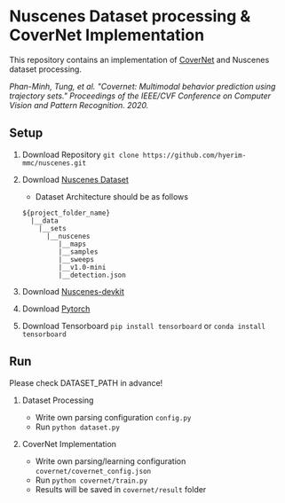 # Nuscenes Dataset processing & CoverNet Implementation
This repository contains an implementation of [CoverNet](https://arxiv.org/pdf/1911.10298.pdf) and Nuscenes dataset processing.

*Phan-Minh, Tung, et al. "Covernet: Multimodal behavior prediction using trajectory sets." Proceedings of the IEEE/CVF Conference on Computer Vision and Pattern Recognition. 2020.*

## Setup
1. Download Repository ```git clone https://github.com/hyerim-mmc/nuscenes.git```
2. Download [Nuscenes Dataset](https://www.nuscenes.org/download)

    - Dataset Architecture should be as follows
    ```
   ${project_folder_name}
      |__data
        |__sets
          |__nuscenes
             |__maps
             |__samples
             |__sweeps
             |__v1.0-mini
             |__detection.json
    ```
  
3. Download [Nuscenes-devkit](https://github.com/nutonomy/nuscenes-devkit#getting-started-with-nuscenes)
4. Download [Pytorch](https://pytorch.org/get-started/locally/)
5. Download Tensorboard ```pip install tensorboard``` or ```conda install tensorboard```

## Run
Please check DATASET_PATH in advance!

1. Dataset Processing
    - Write own parsing configuration ```config.py```
    - Run ```python dataset.py```
    
2. CoverNet Implementation
    - Write own parsing/learning configuration ```covernet/covernet_config.json```
    - Run ```python covernet/train.py```
    - Results will be saved in ```covernet/result``` folder
